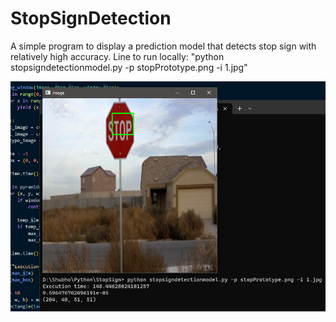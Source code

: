 # StopSignDetection
A simple program to display a prediction model that detects stop sign with relatively high accuracy. 
Line to run locally: "python stopsigndetectionmodel.py -p stopPrototype.png -i 1.jpg"

![Screenshot of Stop Sign Detector](https://raw.githubusercontent.com/ohShubho/StopSignDetection/main/workingScreenshot.PNG)
